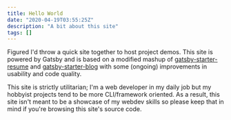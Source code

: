 ```yaml
---
title: Hello World
date: "2020-04-19T03:55:25Z"
description: "A bit about this site"
tags: []
---
```


Figured I'd throw a quick site together to host project demos. This site is
powered by Gatsby and is based on a modified mashup of
[gatsby-starter-resume](https://www.gatsbyjs.org/starters/anubhavsrivastava/gatsby-starter-resume/) and
[gatsby-starter-blog](https://www.gatsbyjs.org/starters/gatsbyjs/gatsby-starter-blog/)
with some (ongoing) improvements in usability and code quality.

This site is strictly utilitarian; I'm a web developer in my daily job but my
hobbyist projects tend to be more CLI/framework oriented. As a result, this site
isn't meant to be a showcase of my webdev skills so please keep that in mind if
you're browsing this site's source code.
